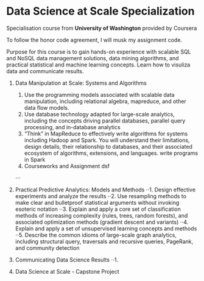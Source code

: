 
# Data Science at Scale Specialization
Specialisation course from **University of Washington** provided by Coursera

To follow the honor code agreement, I will musk my assignment code. 

Purpose for this course is to gain hands-on experience with scalable SQL and NoSQL data management solutions, data mining algorithms, and practical statistical and machine learning concepts. 
Learn how to visuliza data and communicate results. 

1. Data Manipulation at Scale: Systems and Algorithms
   1. Use the programming models associated with scalable data manipulation, including relational algebra, mapreduce, and other data flow models. 
   2. Use database technology adapted for large-scale analytics, including the concepts driving parallel databases, parallel query processing, and in-database analytics
   3. “Think” in MapReduce to effectively write algorithms for systems including Hadoop and Spark.  You will understand their limitations, design details, their relationship to databases, and their associated ecosystem of algorithms, extensions, and languages. write programs in Spark
   4. Courseworks and Assignment dsf
   
   
   
   
   ⋅⋅⋅
2. Practical Predictive Analytics: Models and Methods
    ⋅⋅1. Design effective experiments and analyze the results 
    ⋅⋅2. Use resampling methods to make clear and bulletproof statistical arguments without invoking esoteric notation 
    ⋅⋅3. Explain and apply a core set of classification methods of increasing complexity (rules, trees, random forests), and associated optimization methods (gradient descent and variants) 
    ⋅⋅4. Explain and apply a set of unsupervised learning concepts and methods 
    ⋅⋅5. Describe the common idioms of large-scale graph analytics, including structural query, traversals and recursive queries, PageRank, and community detection

3. Communicating Data Science Results
    ⋅⋅1. 
4. Data Science at Scale - Capstone Project
